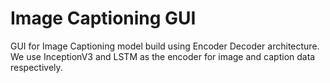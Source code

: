 # Image Captioning GUI

GUI for Image Captioning model build using Encoder Decoder architecture. We use InceptionV3 and LSTM as the encoder for image and caption data respectively.
